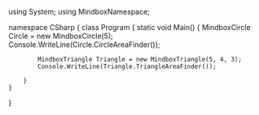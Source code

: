 



using System;
using MindboxNamespace;

namespace CSharp
{
    class Program
    {
        static void Main()
        {
            MindboxCircle Circle = new MindboxCircle(5);
            Console.WriteLine(Circle.CircleAreaFinder());

            MindboxTriangle Triangle = new MindboxTriangle(5, 4, 3);
            Console.WriteLine(Triangle.TriangleAreaFinder());

        }
    }
}
